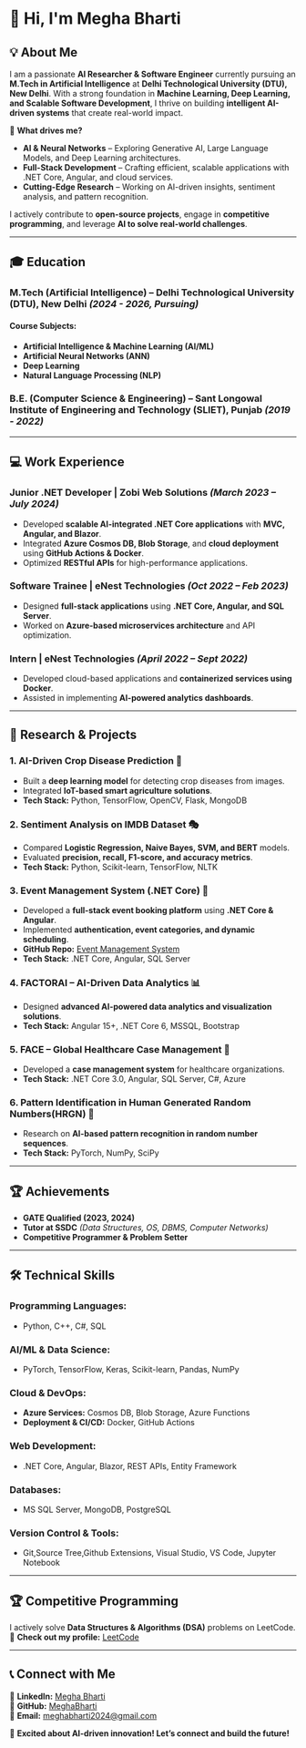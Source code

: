 # 👋 Hi, I'm Megha Bharti  

## 💡 About Me  
I am a passionate **AI Researcher & Software Engineer** currently pursuing an **M.Tech in Artificial Intelligence** at **Delhi Technological University (DTU), New Delhi**. With a strong foundation in **Machine Learning, Deep Learning, and Scalable Software Development**, I thrive on building **intelligent AI-driven systems** that create real-world impact.  

🚀 **What drives me?**  
- **AI & Neural Networks** – Exploring Generative AI, Large Language Models, and Deep Learning architectures.  
- **Full-Stack Development** – Crafting efficient, scalable applications with .NET Core, Angular, and cloud services.  
- **Cutting-Edge Research** – Working on AI-driven insights, sentiment analysis, and pattern recognition.  

I actively contribute to **open-source projects**, engage in **competitive programming**, and leverage **AI to solve real-world challenges**.  

---

## 🎓 Education  
### **M.Tech (Artificial Intelligence) – Delhi Technological University (DTU), New Delhi** *(2024 - 2026, Pursuing)*  
#### **Course Subjects:**  
- **Artificial Intelligence & Machine Learning (AI/ML)**  
- **Artificial Neural Networks (ANN)**  
- **Deep Learning**  
- **Natural Language Processing (NLP)**     

### **B.E. (Computer Science & Engineering) – Sant Longowal Institute of Engineering and Technology (SLIET), Punjab** *(2019 - 2022)*    

---

## 💻 Work Experience  
### **Junior .NET Developer | Zobi Web Solutions** *(March 2023 – July 2024)*  
- Developed **scalable AI-integrated .NET Core applications** with **MVC, Angular, and Blazor**.  
- Integrated **Azure Cosmos DB, Blob Storage**, and **cloud deployment** using **GitHub Actions & Docker**.  
- Optimized **RESTful APIs** for high-performance applications.  

### **Software Trainee | eNest Technologies** *(Oct 2022 – Feb 2023)*  
- Designed **full-stack applications** using **.NET Core, Angular, and SQL Server**.  
- Worked on **Azure-based microservices architecture** and API optimization.  

### **Intern | eNest Technologies** *(April 2022 – Sept 2022)*  
- Developed cloud-based applications and **containerized services using Docker**.  
- Assisted in implementing **AI-powered analytics dashboards**.  

---

## 🔬 Research & Projects  
### **1. AI-Driven Crop Disease Prediction** 🌱  
- Built a **deep learning model** for detecting crop diseases from images.  
- Integrated **IoT-based smart agriculture solutions**.  
- **Tech Stack:** Python, TensorFlow, OpenCV, Flask, MongoDB  

### **2. Sentiment Analysis on IMDB Dataset** 🎭  
- Compared **Logistic Regression, Naive Bayes, SVM, and BERT** models.  
- Evaluated **precision, recall, F1-score, and accuracy metrics**.  
- **Tech Stack:** Python, Scikit-learn, TensorFlow, NLTK  

### **3. Event Management System (.NET Core)** 📅  
- Developed a **full-stack event booking platform** using **.NET Core & Angular**.  
- Implemented **authentication, event categories, and dynamic scheduling**.  
- **GitHub Repo:** [Event Management System](https://github.com/abhie7/event-management-system-net-core)  
- **Tech Stack:** .NET Core, Angular, SQL Server  

### **4. FACTORAI – AI-Driven Data Analytics** 📊  
- Designed **advanced AI-powered data analytics and visualization solutions**.  
- **Tech Stack:** Angular 15+, .NET Core 6, MSSQL, Bootstrap  

### **5. FACE – Global Healthcare Case Management** 🏥  
- Developed a **case management system** for healthcare organizations.  
- **Tech Stack:** .NET Core 3.0, Angular, SQL Server, C#, Azure  

### **6. Pattern Identification in Human Generated Random Numbers(HRGN)** 🧠  
- Research on **AI-based pattern recognition in random number sequences**.  
- **Tech Stack:** PyTorch, NumPy, SciPy  

---

## 🏆 Achievements  
- **GATE Qualified (2023, 2024)**  
- **Tutor at SSDC** *(Data Structures, OS, DBMS, Computer Networks)*  
- **Competitive Programmer & Problem Setter**  

---

## 🛠️ Technical Skills  
### **Programming Languages:**  
- Python, C++, C#, SQL  

### **AI/ML & Data Science:**  
- PyTorch, TensorFlow, Keras, Scikit-learn, Pandas, NumPy  

### **Cloud & DevOps:**  
- **Azure Services:** Cosmos DB, Blob Storage, Azure Functions  
- **Deployment & CI/CD:** Docker, GitHub Actions

### **Web Development:**  
- .NET Core, Angular, Blazor, REST APIs, Entity Framework  

### **Databases:**  
- MS SQL Server, MongoDB, PostgreSQL 

### **Version Control & Tools:**  
- Git,Source Tree,Github Extensions, Visual Studio, VS Code, Jupyter Notebook  

---

## 🏆 Competitive Programming  
I actively solve **Data Structures & Algorithms (DSA)** problems on LeetCode.  
🔗 **Check out my profile:** [LeetCode](https://leetcode.com/u/MeghaBharti24/)  

---

## 📞 Connect with Me  
📍 **LinkedIn:** [Megha Bharti](https://www.linkedin.com/in/megha-bharti-19797121a)  
📍 **GitHub:** [MeghaBharti](https://github.com/MeghaBharti)  
📍 **Email:** meghabharti2024@gmail.com  

🚀 **Excited about AI-driven innovation! Let’s connect and build the future!**  
